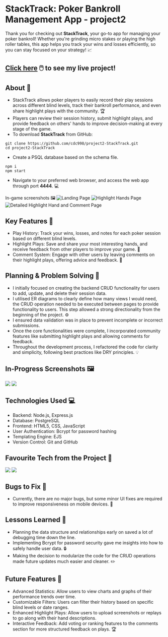 # StackTrack: Poker Bankroll Management App - project2
Thank you for checking out **StackTrack**, your go-to app for managing your poker bankroll! Whether you're grinding micro stakes or playing the high roller tables, this app helps you track your wins and losses efficiently, so you can stay focused on your strategy! :chart_with_upwards_trend:
## [Click here](https://project2-stacktrack.onrender.com) :computer_mouse: to see my live project! 
## About :open_book:
- StackTrack allows poker players to easily record their play sessions across different blind levels, track their bankroll performance, and even share highlight plays with the community. :trophy:
- Players can review their session history, submit highlight plays, and provide feedback on others' hands to improve decision-making at every stage of the game.
- To download **StackTrack** from GitHub:
```
git clone https://github.com/cdc998/project2-StackTrack.git
cd project2-StackTrack
```
- Create a PSQL database based on the schema file.
```
npm i
npm start
```
- Navigate to your preferred web browser, and access the web app through port **4444**. :computer:

In-game screenshots :framed_picture:
![Landing Page](./images/landing-page.png)
![Highlight Hands Page](./images/highlight-hands-page.png)
![Detailed Highlight Hand and Comment Page](./images/detailed-hand-comment-page.png)

## Key Features :star2:
- Play History: Track your wins, losses, and notes for each poker session based on different blind levels.
- Highlight Plays: Save and share your most interesting hands, and receive feedback from other players to improve your game. :handshake:
- Comment System: Engage with other users by leaving comments on their highlight plays, offering advice and feedback. :memo:

## Planning & Problem Solving :bookmark_tabs:
- I initially focused on creating the backend CRUD functionality for users to add, update, and delete their session data.
- I utilised ER diagrams to clearly define how many views I would need, the CRUD operation needed to be executed between pages to provide functionality to users. This step allowed a strong directionality from the beginning of the project. :gear:
- I ensured data validation was in place to prevent incomplete or incorrect submissions. 
- Once the core functionalities were complete, I incorporated community features like submitting highlight plays and allowing comments for feedback.
- Throughout the development process, I refactored the code for clarity and simplicity, following best practices like DRY principles. :bulb:

## In-Progress Screenshots :framed_picture:
![](./images/Trello%20Lists.png)
![](./images/Wireframe.png)

## Technologies Used :computer:
- Backend: Node.js, Express.js
- Database: PostgreSQL
- Frontend: HTML5, CSS, JavaScript
- User Authentication: Bcrypt for password hashing
- Templating Engine: EJS
- Version Control: Git and GitHub

## Favourite Tech from the Project :battery:

![](./images/gif1.gif)
![](./images/gif2.gif)

## Bugs to Fix :bug:
- Currently, there are no major bugs, but some minor UI fixes are required to improve responsiveness on mobile devices. :wrench:

## Lessons Learned :memo:
- Planning the data structure and relationships early on saved a lot of debugging time down the line.
- Implementing Bcrypt for password security gave me insights into how to safely handle user data. :lock:
- Making the decision to modularize the code for the CRUD operations made future updates much easier and cleaner. :pencil2:

## Future Features :rocket:
- Advanced Statistics: Allow users to view charts and graphs of their performance trends over time.
- Customizable Filters: Users can filter their history based on specific blind levels or date ranges.
- Enhanced Highlight Plays: Allow users to upload screenshots or replays to go along with their hand descriptions.
- Interactive Feedback: Add voting or ranking features to the comments section for more structured feedback on plays. :trophy: